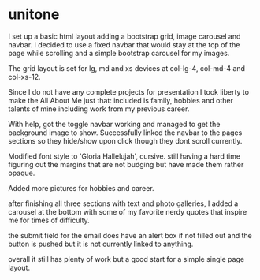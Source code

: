# unitone

I set up a basic html layout adding a bootstrap grid, image carousel and navbar.
    I decided to use a fixed navbar that would stay at the top of the page while scrolling and
    a simple bootstrap carousel for my images. 

The grid layout is set for lg, md and xs devices at col-lg-4, col-md-4 and col-xs-12.

Since I do not have any complete projects for presentation I took liberty to make the All About Me just that:
    included is family, hobbies and other talents of mine including work from my previous career.

With help, got the toggle navbar working and managed to get the background image to show. 
Successfully linked the navbar to the pages sections so they hide/show upon click though they dont scroll currently.

Modified font style to 'Gloria Hallelujah', cursive.
still having a hard time figuring out the margins that are not budging but have made them rather opaque.

Added more pictures for hobbies and career.

after finishing all three sections with text and photo galleries, 
I added a carousel at the bottom with some of my favorite nerdy quotes that inspire me for times of difficulty.

the submit field for the email does have an alert box if not filled out and the button is pushed but it is not
currently linked to anything. 

overall it still has plenty of work but a good start for a simple single page layout.


